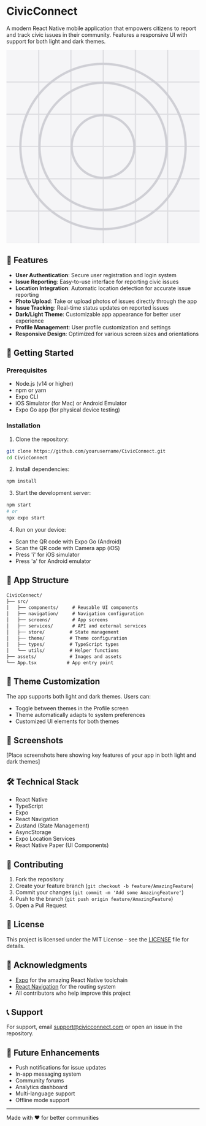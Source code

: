 # CivicConnect

A modern React Native mobile application that empowers citizens to report and track civic issues in their community. Features a responsive UI with support for both light and dark themes.

![CivicConnect Logo](./assets/icon.png)

## 🌟 Features

- **User Authentication**: Secure user registration and login system
- **Issue Reporting**: Easy-to-use interface for reporting civic issues
- **Location Integration**: Automatic location detection for accurate issue reporting
- **Photo Upload**: Take or upload photos of issues directly through the app
- **Issue Tracking**: Real-time status updates on reported issues
- **Dark/Light Theme**: Customizable app appearance for better user experience
- **Profile Management**: User profile customization and settings
- **Responsive Design**: Optimized for various screen sizes and orientations

## 🚀 Getting Started

### Prerequisites

- Node.js (v14 or higher)
- npm or yarn
- Expo CLI
- iOS Simulator (for Mac) or Android Emulator
- Expo Go app (for physical device testing)

### Installation

1. Clone the repository:
```bash
git clone https://github.com/yourusername/CivicConnect.git
cd CivicConnect
```

2. Install dependencies:
```bash
npm install
```

3. Start the development server:
```bash
npm start
# or
npx expo start
```

4. Run on your device:
- Scan the QR code with Expo Go (Android)
- Scan the QR code with Camera app (iOS)
- Press 'i' for iOS simulator
- Press 'a' for Android emulator

## 📱 App Structure

```
CivicConnect/
├── src/
│   ├── components/     # Reusable UI components
│   ├── navigation/     # Navigation configuration
│   ├── screens/        # App screens
│   ├── services/       # API and external services
│   ├── store/         # State management
│   ├── theme/         # Theme configuration
│   ├── types/         # TypeScript types
│   └── utils/         # Helper functions
├── assets/            # Images and assets
└── App.tsx           # App entry point
```

## 🎨 Theme Customization

The app supports both light and dark themes. Users can:
- Toggle between themes in the Profile screen
- Theme automatically adapts to system preferences
- Customized UI elements for both themes

## 📸 Screenshots

[Place screenshots here showing key features of your app in both light and dark themes]

## 🛠 Technical Stack

- React Native
- TypeScript
- Expo
- React Navigation
- Zustand (State Management)
- AsyncStorage
- Expo Location Services
- React Native Paper (UI Components)

## 🤝 Contributing

1. Fork the repository
2. Create your feature branch (`git checkout -b feature/AmazingFeature`)
3. Commit your changes (`git commit -m 'Add some AmazingFeature'`)
4. Push to the branch (`git push origin feature/AmazingFeature`)
5. Open a Pull Request

## 📄 License

This project is licensed under the MIT License - see the [LICENSE](LICENSE) file for details.

## 🙏 Acknowledgments

- [Expo](https://expo.dev/) for the amazing React Native toolchain
- [React Navigation](https://reactnavigation.org/) for the routing system
- All contributors who help improve this project

## 📞 Support

For support, email support@civicconnect.com or open an issue in the repository.

## 🔮 Future Enhancements

- Push notifications for issue updates
- In-app messaging system
- Community forums
- Analytics dashboard
- Multi-language support
- Offline mode support

---

Made with ❤️ for better communities